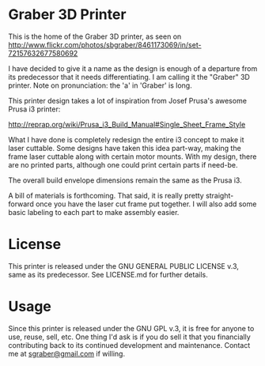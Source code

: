 ﻿Graber 3D Printer
=================

This is the home of the Graber 3D printer, as seen on 
http://www.flickr.com/photos/sbgraber/8461173069/in/set-72157632677580692

I have decided to give it a name as the design is enough of a departure from its predecessor
that it needs differentiating. I am calling it the "Graber" 3D printer. Note on
pronunciation: the 'a' in 'Graber' is long.

This printer design takes a lot of inspiration from Josef Prusa's awesome 
Prusa i3 printer:

http://reprap.org/wiki/Prusa_i3_Build_Manual#Single_Sheet_Frame_Style

What I have done is completely redesign the entire i3 concept to make it laser 
cuttable.  Some designs have taken this idea part-way, making the frame laser
cuttable along with certain motor mounts. With my design, there are no printed
parts, although one could print certain parts if need-be.  

The overall build envelope dimensions remain the same as the Prusa i3.

A bill of materials is forthcoming. That said, it is really pretty straight-forward
once you have the laser cut frame put together. I will also add some basic labeling
to each part to make assembly easier.

License
=======

This printer is released under the GNU GENERAL PUBLIC LICENSE v.3, same as its
predecessor.  See LICENSE.md for further details.

Usage
=====

Since this printer is released under the GNU GPL v.3, it is free for anyone to use,
reuse, sell, etc.  One thing I'd ask is if you do sell it that you 
financially contributing back to its continued development and maintenance. 
Contact me at sgraber@gmail.com if willing.
